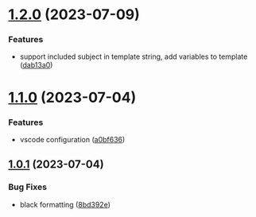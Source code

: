 # [1.2.0](https://github.com/iloveitaly/gmail-draft-creator/compare/v1.1.0...v1.2.0) (2023-07-09)


### Features

* support included subject in template string, add variables to template ([dab13a0](https://github.com/iloveitaly/gmail-draft-creator/commit/dab13a089fb80c71d40e241a2b07240e5264618f))



# [1.1.0](https://github.com/iloveitaly/gmail-draft-creator/compare/v1.0.1...v1.1.0) (2023-07-04)


### Features

* vscode configuration ([a0bf636](https://github.com/iloveitaly/gmail-draft-creator/commit/a0bf63639b4e8727a36e05176fa1adc2434e7b3f))



## [1.0.1](https://github.com/iloveitaly/gmail-draft-creator/compare/8bd392ead05bc6e5f37905775ce8286b75f76aac...v1.0.1) (2023-07-04)


### Bug Fixes

* black formatting ([8bd392e](https://github.com/iloveitaly/gmail-draft-creator/commit/8bd392ead05bc6e5f37905775ce8286b75f76aac))



